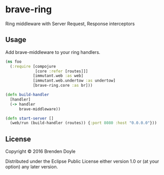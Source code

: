 # brave-ring

Ring middleware with Server Request, Response interceptors

## Usage

Add brave-middleware to your ring handlers.

```clojure
(ns foo
  (:require [compojure
             [core :refer [routes]]]
            [immutant.web :as web]
            [immutant.web.undertow :as undertow]
            [brave-ring.core :as br]))

(defn build-handler
  [handler]
  (-> handler
      brave-middleware))

(defn start-server []
  (web/run (build-handler (routes)) {:port 8080 :host "0.0.0.0"}))
```

## License

Copyright © 2016 Brenden Doyle

Distributed under the Eclipse Public License either version 1.0 or (at
your option) any later version.
